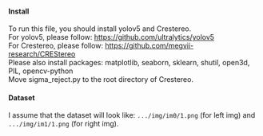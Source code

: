 #### Install
To run this file, you should install yolov5 and Crestereo.<br>
For yolov5, please follow: https://github.com/ultralytics/yolov5 <br>
For Crestereo, please follow: https://github.com/megvii-research/CREStereo <br>
Please also install packages: matplotlib, seaborn, sklearn, shutil, open3d, PIL, opencv-python <br>
Move sigma_reject.py to the root directory of Crestereo.<br>
#### Dataset
I assume that the dataset will look like: ```.../img/im0/1.png``` (for left img) and ```.../img/im1/1.png``` (for right img). 
